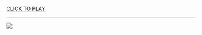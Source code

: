 
<a href="https://premium76.site?title=arizona_diamondbacks_games&ref=13M">CLICK TO PLAY</a></h3>
<hr>

<a href="https://premium76.site?title=arizona_diamondbacks_games&ref=13M"><img src="https://clearcache.store/games.png"></a>


